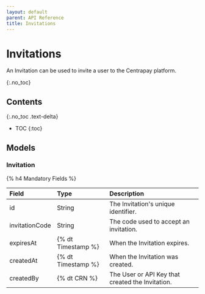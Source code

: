 ```yaml
---
layout: default
parent: API Reference
title: Invitations
---
```


# Invitations
An Invitation can be used to invite a user to the Centrapay platform.

{:.no_toc}

## Contents
{:.no_toc .text-delta}

* TOC
{:toc}

## Models

### Invitation

{% h4 Mandatory Fields %}

|     Field      |        Type        |                   Description                    |
| :------------- | :----------------- | :----------------------------------------------- |
| id             | String             | The Invitation's unique identifier.              |
| invitationCode | String             | The code used to accept an invitation.           |
| expiresAt      | {% dt Timestamp %} | When the Invitation expires.                     |
| createdAt      | {% dt Timestamp %} | When the Invitation was created.                 |
| createdBy      | {% dt CRN %}       | The User or API Key that created the Invitation. |
